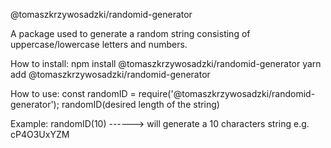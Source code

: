 @tomaszkrzywosadzki/randomid-generator

A package used to generate a random string consisting of uppercase/lowercase letters and numbers.

How to install:
npm install @tomaszkrzywosadzki/randomid-generator
yarn add @tomaszkrzywosadzki/randomid-generator

How to use:
const randomID = require('@tomaszkrzywosadzki/randomid-generator');
randomID(desired length of the string)

Example:
randomID(10)  ------> will generate a 10 characters string e.g. cP4O3UxYZM
